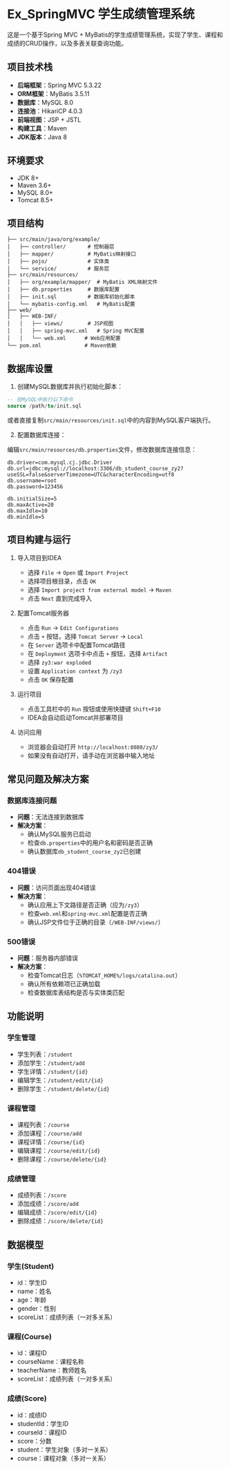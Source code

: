 # Ex_SpringMVC 学生成绩管理系统

这是一个基于Spring MVC + MyBatis的学生成绩管理系统，实现了学生、课程和成绩的CRUD操作，以及多表关联查询功能。

## 项目技术栈

- **后端框架**：Spring MVC 5.3.22
- **ORM框架**：MyBatis 3.5.11
- **数据库**：MySQL 8.0
- **连接池**：HikariCP 4.0.3
- **前端视图**：JSP + JSTL
- **构建工具**：Maven
- **JDK版本**：Java 8

## 环境要求

- JDK 8+
- Maven 3.6+
- MySQL 8.0+
- Tomcat 8.5+

## 项目结构

```
├── src/main/java/org/example/
│   ├── controller/       # 控制器层
│   ├── mapper/           # MyBatis映射接口
│   ├── pojo/             # 实体类
│   └── service/          # 服务层
├── src/main/resources/
│   ├── org/example/mapper/  # MyBatis XML映射文件
│   ├── db.properties     # 数据库配置
│   ├── init.sql          # 数据库初始化脚本
│   └── mybatis-config.xml   # MyBatis配置
├── web/
│   ├── WEB-INF/
│   │   ├── views/        # JSP视图
│   │   ├── spring-mvc.xml   # Spring MVC配置
│   │   └── web.xml      # Web应用配置
└── pom.xml              # Maven依赖
```

## 数据库设置

1. 创建MySQL数据库并执行初始化脚本：

```sql
-- 在MySQL中执行以下命令
source /path/to/init.sql
```

或者直接复制`src/main/resources/init.sql`中的内容到MySQL客户端执行。

2. 配置数据库连接：

编辑`src/main/resources/db.properties`文件，修改数据库连接信息：

```properties
db.driver=com.mysql.cj.jdbc.Driver
db.url=jdbc:mysql://localhost:3306/db_student_course_zy2?useSSL=false&serverTimezone=UTC&characterEncoding=utf8
db.username=root
db.password=123456

db.initialSize=5
db.maxActive=20
db.maxIdle=10
db.minIdle=5
```

## 项目构建与运行

1. 导入项目到IDEA
   - 选择 `File` -> `Open` 或 `Import Project`
   - 选择项目根目录，点击 `OK`
   - 选择 `Import project from external model` -> `Maven`
   - 点击 `Next` 直到完成导入

2. 配置Tomcat服务器
   - 点击 `Run` -> `Edit Configurations`
   - 点击 `+` 按钮，选择 `Tomcat Server` -> `Local`
   - 在 `Server` 选项卡中配置Tomcat路径
   - 在 `Deployment` 选项卡中点击 `+` 按钮，选择 `Artifact`
   - 选择 `zy3:war exploded`
   - 设置 `Application context` 为 `/zy3`
   - 点击 `OK` 保存配置

3. 运行项目
   - 点击工具栏中的 `Run` 按钮或使用快捷键 `Shift+F10`
   - IDEA会自动启动Tomcat并部署项目

4. 访问应用
   - 浏览器会自动打开 `http://localhost:8080/zy3/`
   - 如果没有自动打开，请手动在浏览器中输入地址


## 常见问题及解决方案

### 数据库连接问题

- **问题**：无法连接到数据库
- **解决方案**：
  - 确认MySQL服务已启动
  - 检查`db.properties`中的用户名和密码是否正确
  - 确认数据库`db_student_course_zy2`已创建

### 404错误

- **问题**：访问页面出现404错误
- **解决方案**：
  - 确认应用上下文路径是否正确（应为`/zy3`）
  - 检查`web.xml`和`spring-mvc.xml`配置是否正确
  - 确认JSP文件位于正确的目录（`/WEB-INF/views/`）

### 500错误

- **问题**：服务器内部错误
- **解决方案**：
  - 检查Tomcat日志（`%TOMCAT_HOME%/logs/catalina.out`）
  - 确认所有依赖项已正确加载
  - 检查数据库表结构是否与实体类匹配

## 功能说明

### 学生管理

- 学生列表：`/student`
- 添加学生：`/student/add`
- 学生详情：`/student/{id}`
- 编辑学生：`/student/edit/{id}`
- 删除学生：`/student/delete/{id}`

### 课程管理

- 课程列表：`/course`
- 添加课程：`/course/add`
- 课程详情：`/course/{id}`
- 编辑课程：`/course/edit/{id}`
- 删除课程：`/course/delete/{id}`

### 成绩管理

- 成绩列表：`/score`
- 添加成绩：`/score/add`
- 编辑成绩：`/score/edit/{id}`
- 删除成绩：`/score/delete/{id}`

## 数据模型

### 学生(Student)
- id：学生ID
- name：姓名
- age：年龄
- gender：性别
- scoreList：成绩列表（一对多关系）

### 课程(Course)
- id：课程ID
- courseName：课程名称
- teacherName：教师姓名
- scoreList：成绩列表（一对多关系）

### 成绩(Score)
- id：成绩ID
- studentId：学生ID
- courseId：课程ID
- score：分数
- student：学生对象（多对一关系）
- course：课程对象（多对一关系）